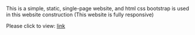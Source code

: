 <p>
  This is a simple, static, single-page website, and html css bootstrap is used in this website construction (This website is fully responsive)
</p>
<p>
Please click to view: <a href="https://sajadzolfaghari.github.io/golden-NFT/">link</a>
</p>
